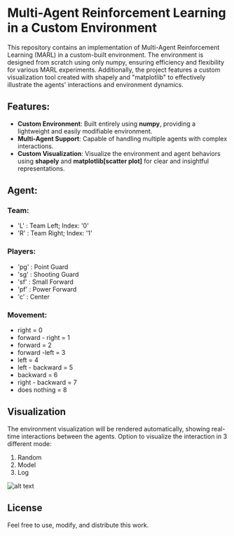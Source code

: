 # Multi-Agent Reinforcement Learning in a Custom Environment

This repository contains an implementation of Multi-Agent Reinforcement Learning (MARL) in a custom-built environment. The environment is designed from scratch using only numpy, ensuring efficiency and flexibility for various MARL experiments. Additionally, the project features a custom visualization tool created with shapely and "matplotlib" to effectively illustrate the agents' interactions and environment dynamics.

## Features:

- **Custom Environment**: Built entirely using **numpy**, providing a lightweight and easily modifiable environment.
- **Multi-Agent Support**: Capable of handling multiple agents with complex interactions.
- **Custom Visualization**: Visualize the environment and agent behaviors using **shapely** and **matplotlib[scatter plot]** for clear and insightful representations.
## Agent:
### Team:
- 'L' : Team Left; Index: '0'
- 'R' : Team Right; Index: '1'
### Players:
- 'pg' : Point Guard
- 'sg' : Shooting Guard
- 'sf' : Small Forward
- 'pf' : Power Forward
- 'c'  : Center
### Movement:
- right = 0
- forward - right = 1
- forward = 2
- forward -left = 3
- left = 4
- left - backward = 5
- backward = 6
- right - backward = 7
- does nothing = 8
## Visualization

The environment visualization will be rendered automatically, showing real-time interactions between the agents. Option to visualize the interaction in 3 different mode:

1. Random
2. Model
3. Log

![alt text](https://github.com/Vincent9339/marl-basketball/blob/master/img/image-20240817104031010.png?raw=true)



## License

Feel free to use, modify, and distribute this work.

